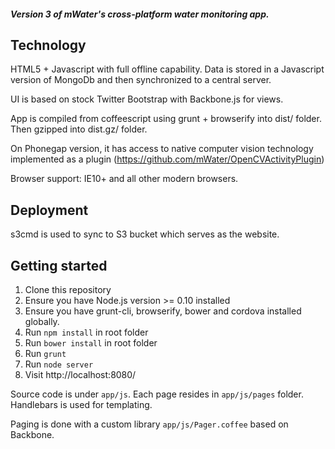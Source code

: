 #### *Version 3 of mWater's cross-platform water monitoring app.*

## Technology

HTML5 + Javascript with full offline capability. Data is stored in a Javascript version of MongoDb and then synchronized to a central server.

UI is based on stock Twitter Bootstrap with Backbone.js for views.

App is compiled from coffeescript using grunt + browserify into dist/ folder. Then gzipped into dist.gz/ folder.

On Phonegap version, it has access to native computer vision technology implemented as a plugin (https://github.com/mWater/OpenCVActivityPlugin)

Browser support: IE10+ and all other modern browsers.

## Deployment
s3cmd is used to sync to S3 bucket which serves as the website.

## Getting started

1. Clone this repository
1. Ensure you have Node.js version >= 0.10 installed
1. Ensure you have grunt-cli, browserify, bower and cordova installed globally.
1. Run `npm install` in root folder
1. Run `bower install` in root folder
1. Run `grunt`
1. Run `node server`
1. Visit http://localhost:8080/

Source code is under `app/js`. Each page resides in `app/js/pages` folder. Handlebars is used for templating. 

Paging is done with a custom library `app/js/Pager.coffee` based on Backbone.

